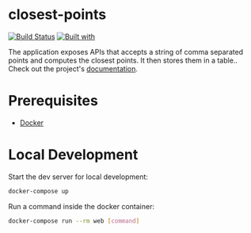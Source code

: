 # closest-points

[![Build Status](https://travis-ci.org/josemash4@gmail.com/closest-points.svg?branch=master)](https://travis-ci.org/josemash4@gmail.com/closest-points)
[![Built with](https://img.shields.io/badge/Built_with-Cookiecutter_Django_Rest-F7B633.svg)](https://github.com/agconti/cookiecutter-django-rest)

The application exposes APIs that accepts a string of comma separated points and computes the closest points. It then stores them in a table.. Check out the project's [documentation](http://josemash4@gmail.com.github.io/closest-points/).

# Prerequisites

- [Docker](https://docs.docker.com/docker-for-mac/install/)  

# Local Development

Start the dev server for local development:
```bash
docker-compose up
```

Run a command inside the docker container:

```bash
docker-compose run --rm web [command]
```

